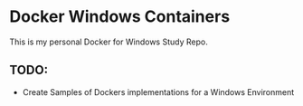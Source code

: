 # Docker Windows Containers

This is my personal Docker for Windows Study Repo.

## TODO:

- Create Samples of Dockers implementations for a Windows Environment